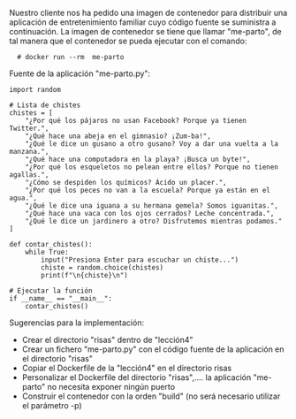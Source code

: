 Nuestro cliente nos ha pedido una imagen de contenedor para distribuir una aplicación de entretenimiento familiar cuyo código fuente se suministra a continuación.
La imagen de contenedor se tiene que llamar "me-parto", de tal manera que el contenedor se pueda ejecutar con el comando:
```
  # docker run --rm  me-parto
```
Fuente de la aplicación "me-parto.py":

```
import random

# Lista de chistes
chistes = [
    "¿Por qué los pájaros no usan Facebook? Porque ya tienen Twitter.",
    "¿Qué hace una abeja en el gimnasio? ¡Zum-ba!",
    "¿Qué le dice un gusano a otro gusano? Voy a dar una vuelta a la manzana.",
    "¿Qué hace una computadora en la playa? ¡Busca un byte!",
    "¿Por qué los esqueletos no pelean entre ellos? Porque no tienen agallas.",
    "¿Cómo se despiden los químicos? Ácido un placer.",
    "¿Por qué los peces no van a la escuela? Porque ya están en el agua.",
    "¿Qué le dice una iguana a su hermana gemela? Somos iguanitas.",
    "¿Qué hace una vaca con los ojos cerrados? Leche concentrada.",
    "¿Qué le dice un jardinero a otro? Disfrutemos mientras podamos."
]

def contar_chistes():
    while True:
        input("Presiona Enter para escuchar un chiste...")
        chiste = random.choice(chistes)
        print(f"\n{chiste}\n")

# Ejecutar la función
if __name__ == "__main__":
    contar_chistes()
```

Sugerencias para la implementación:
  - Crear el directorio "risas" dentro de "lección4"
  - Crear un fichero "me-parto.py" con el código fuente de la aplicación en el directorio "risas"
  - Copiar el Dockerfile de la "lección4" en el directorio risas
  - Personalizar el Dockerfile del directorio "risas",.... la aplicación "me-parto" no necesita exponer ningún puerto
  - Construir el contenedor con la orden "build" (no será necesario utilizar el parámetro -p)
  